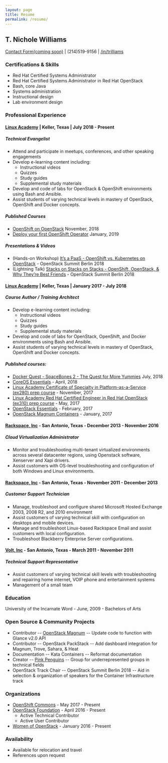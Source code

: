 ```yaml
---
layout: page
title: Resume
permalink: /resume/
---
```


## T. Nichole Williams	
[Contact Form(coming soon)][contact]	| (214)519-9156	| [/in/trilliams][linkedin]

### Certifications & Skills

- Red Hat Certified Systems Administrator
- Red Hat Certified Systems Administrator in Red Hat OpenStack
- Bash, core Java
- Systems administration
- Instructional design
- Lab environment design


### Professional Experience

#### [Linux Academy][la-main] | Keller, Texas | July 2018 - Present

##### Technical Evangelist 
- Attend and participate in meetups, conferences, and other speaking engagements
- Develop e-learning content including: 
	- Instructional videos
	- Quizzes
	- Study guides
	- Supplemental study materials
- Develop and code of labs for OpenStack & OpenShift environments using Bash and Ansible. 
- Assist students of varying technical levels in mastery of OpenStack, OpenShift and Docker concepts.

##### Published Courses
- [OpenShift on OpenStack][ooo123] November, 2018
- [Deploy your first OpenShift Operator][operators] January, 2019

##### Presentations & Videos

- (Hands-on Workshop) [It’s a PaaS - OpenShift vs. Kubernetes on OpenStack][issapass] - OpenStack Summit Berlin 2018
- (Lightning Talk) [Stacks on Stacks on Stacks - OpenShift, OpenStack, & Why They’re Best Friends][staxonstax] - OpenStack Summit Berlin 2018

#### [Linux Academy][la-main] | Keller, Texas | January 2017 - July 2018
##### Course Author / Training Architect
- Develop e-learning content including: 
	- Instructional videos
	- Quizzes
	- Study guides
	- Supplemental study materials
- Develop and code of labs for OpenStack, OpenShift, and Docker environments using Bash and Ansible. 
- Assist students of varying technical levels in mastery of OpenStack, OpenShift and Docker concepts.

##### Published courses:
- [Docker Quest - SpaceBones 2 - The Quest for More Yummies][docker] July, 2018
- [CoreOS Essentials][coreos] - April, 2018
- [Linux Academy Certificate of Specialty in Platform-as-a-Service (ex280) prep course][ex280] - November, 2017
- [Linux Academy Red Hat Certified Engineer in Red Hat OpenStack (ex310) prep course][ex310] - May, 2017
- [OpenStack Essentials][osessentials] - February, 2017
- [OpenStack Magnum Containers][magnum] - January, 2017

#### [Rackspace, Inc][rax] - San Antonio, Texas - December 2013 - November 2016

##### Cloud Virtualization Administrator

- Monitor and troubleshooting multi-tenant virtualized environments across several datacenter regions, using Openstack software, Xenserver and Xapi drivers. 
- Assist customers with OS-level troubleshooting and configuration of both Windows and Linux environments.

#### [Rackspace, Inc][rax] - San Antonio, Texas - November 2011 - December 2013

##### Customer Support Technician

- Manage, troubleshoot and configure shared Microsoft Hosted Exchange 2003, 2008 R2, and 2010 environment
- Assist customers of varying technical skill with configuration on desktops and mobile devices. 
- Manage and troubleshoot Linux-based Rackspace Email and assist customers with local configuration. 
- Troubleshoot Blackberry Enterprise Server configurations.


#### [Volt, Inc][volt] - San Antonio, Texas -  March 2011 - November 2011

##### Technical Support Representative

- Assist customers of varying technical skill levels with troubleshooting and repairing home internet, VOIP phone and entertainment systems
- Management of a small team

### Education

University of the Incarnate Word - June, 2009 - Bachelors of Arts

### Open Source & Community Projects

- Contributor -- [OpenStack Magnum][magnum2] -- Update code to function with Glance v2.0 API
- Contributor -- OpenStack PackStack -- Add dashboard integration for Magnum, Trove, Sahara, & Heat
- Documentation -- Kata Containers -- Reformat documentation
- Creator -- [Pink Penguins][pinkpengs] -- Group for underrepresented groups in technical fields
- OpenStack Track Chair -- OpenStack Summit Berlin 2018 -- Aid in selection & organization of speakers for the Container Infrastructure track

### Organizations

- [OpenShift Commons][commons] - May 2017 - Present
- [OpenStack Foundation][profile] - April 2016 - Present
	- Active Technical Contributor
	- Active User Contributor
- [Women of OpenStack][woo] - January 2016 - Present

### Availability

- Available for relocation and travel
- References upon request

[woo]: https://wiki.openstack.org/wiki/Women_of_OpenStack
[la-main]: https://linuxacademy.com
[rax]: https://rackspace.com
[volt]: #
[linkedin]: https://www.linkedin.com/in/trilliams/
[osessentials]: https://linuxacademy.com/openstack/training/course/name/openstack-essentials
[ex310]: https://linuxacademy.com/openstack/training/course/name/rhel-rhce-openstack
[ex280]: https://linuxacademy.com/linux/training/course/name/linux-academy-redhat-certificate-of-expertise-in-platform-as-a-service-exam-ex280-prep-course
[coreos]: https://linuxacademy.com/linux/training/course/name/coreos-essentials
[magnum]: https://linuxacademy.com/openstack/training/course/name/openstack-magnum-containers
[docker]: #
[ooo123]: https://linuxacademy.com/openstack/training/course/name/open-shift-on-open-stack
[issapass]: https://www.openstack.org/summit/berlin-2018/summit-schedule/events/22003/its-a-paas-openshift-vs-kubernetes-on-openstack
[staxonstax]: https://www.openstack.org/summit/berlin-2018/summit-schedule/events/22041/stacks-on-stacks-on-stacks-openstack-openshift-and-why-theyre-best-friends
[profile]: https://www.openstack.org/community/members/profile/59069/treva-williams
[pinkpengs]: https://pinkpenguins.io
[magnum2]: https://review.openstack.org/445584
[stackalytics]: http://stackalytics.com/?user_id=trilliams&release=all
[commons]: https://commons.openshift.org
[operators]: https://linuxacademy.com/linux/training/course/name/red-hat-open-shift
[contact]: #
